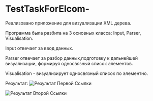 # TestTaskForElcom-

Реализовано приложение для визуализации XML дерева.

Программа была разбита на 3 основных класса: Input, Parser, Visualisation.

Input отвечает за ввод данных.

Parser отвечает за разбор данных,подготовку к дальнейшей визуализации, формируя односвязный список элементов.

Visualisation - визуализирует односвязный список по элементно.

Результат:
![Результат Первой Ссылки](https://github.com/Falet/TestTaskForElcom-/tree/main/TestTask/TestTask/Resources/РезультатПервойСсылки.png)

![Результат Второй Ссылки](https://github.com/Falet/TestTaskForElcom-/tree/main/TestTask/TestTask/Resources/РезультатВторойСсылки.png)
